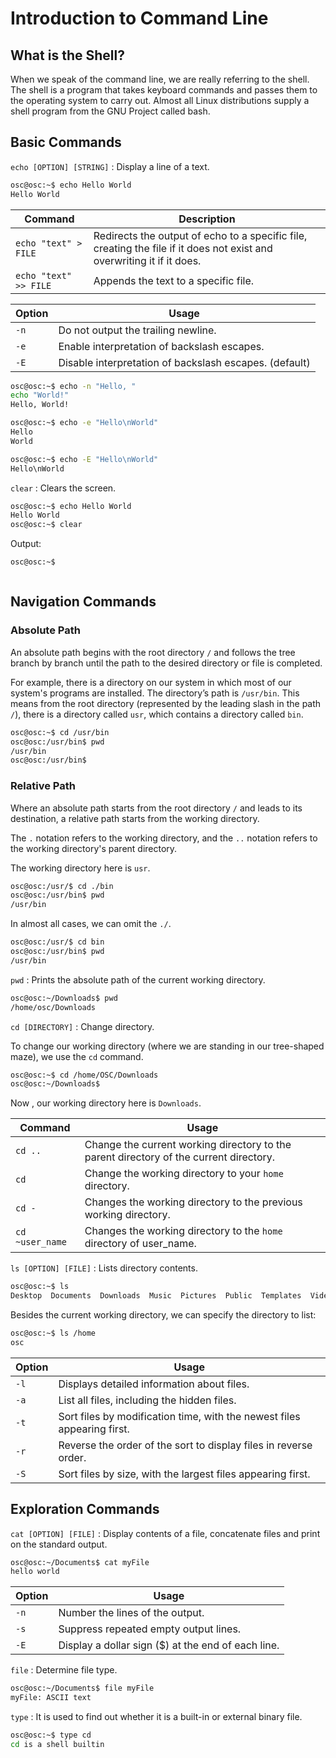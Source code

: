 # Introduction to Command Line

## What is the Shell?

When we speak of the command line, we are really referring to the shell. The shell is a program that takes keyboard commands and passes them to the operating system to carry out. Almost all Linux distributions supply a shell program from the GNU Project called bash.

## Basic Commands

`echo [OPTION] [STRING]`
: Display a line of a text.

```bash
osc@osc:~$ echo Hello World
Hello World
```

| Command | Description |
|---------|-------------|
| `echo "text" > FILE`  | Redirects the output of echo to a specific file,  creating the file if it does not exist and overwriting it if it does. |
| `echo "text" >> FILE` | Appends the text to a specific file. |

| Option | Usage |
|--------|-------|
| `-n` | Do not output the trailing newline. |
| `-e` | Enable interpretation of backslash escapes. |
| `-E` | Disable interpretation of backslash escapes. (default) |

```bash
osc@osc:~$ echo -n "Hello, "
echo "World!"
Hello, World!
```

```bash
osc@osc:~$ echo -e "Hello\nWorld"
Hello
World
```

```bash
osc@osc:~$ echo -E "Hello\nWorld"
Hello\nWorld
```

`clear`
: Clears the screen.

```bash
osc@osc:~$ echo Hello World
Hello World
osc@osc:~$ clear
```

Output:

```bash
osc@osc:~$



```

## Navigation Commands

### Absolute Path

An absolute path begins with the root directory `/` and follows the tree branch by branch until the path to the desired directory or file is completed.

For example, there is a directory on our system in which most of our system's programs are installed. The directory’s path is `/usr/bin`. This means from the root directory (represented by the leading slash in the path `/`), there is a directory called `usr`, which contains a directory called `bin`.

```bash
osc@osc:~$ cd /usr/bin
osc@osc:/usr/bin$ pwd
/usr/bin
osc@osc:/usr/bin$
```

### Relative Path

Where an absolute path starts from the root directory `/` and leads to its destination, a relative path starts from the working directory.

The `.` notation refers to the working directory, and the `..` notation refers to the working directory's parent directory.

The working directory here is `usr`.

```bash
osc@osc:/usr/$ cd ./bin
osc@osc:/usr/bin$ pwd
/usr/bin
```

In almost all cases, we can omit the `./`.

```bash
osc@osc:/usr/$ cd bin
osc@osc:/usr/bin$ pwd
/usr/bin
```

`pwd`
: Prints the absolute path of the current working directory.

```bash
osc@osc:~/Downloads$ pwd
/home/osc/Downloads
```

`cd [DIRECTORY]`
: Change directory.

To change our working directory (where we are standing in our tree-shaped maze), we use the `cd` command.

```bash
osc@osc:~$ cd /home/OSC/Downloads
osc@osc:~/Downloads$
```

Now , our working directory here is `Downloads`.

| Command | Usage |
|---------|-------|
| `cd ..` | Change the current working directory to the parent directory of the current directory. |
| `cd` | Change the working directory to your `home` directory. |
| `cd -` | Changes the working directory to the previous working directory. |
| `cd ~user_name` | Changes the working directory to the `home` directory of user_name. |

`ls [OPTION] [FILE]`
: Lists directory contents.

```bash
osc@osc:~$ ls
Desktop  Documents  Downloads  Music  Pictures  Public  Templates  Videos
```

Besides the current working directory, we can specify the directory to list:

```bash
osc@osc:~$ ls /home
osc
```

| Option | Usage |
|--------|-------|
| `-l` | Displays detailed information about files. |
| `-a` | List all files, including the hidden files. |
| `-t` | Sort files by modification time, with the newest files appearing first. |
| `-r` | Reverse the order of the sort to display files in reverse order. |
| `-S` | Sort files by size, with the largest files appearing first. |

## Exploration Commands

`cat [OPTION] [FILE]`
: Display contents of a file, concatenate files and print on the standard output.

```bash
osc@osc:~/Documents$ cat myFile
hello world
```

| Option | Usage |
|--------|-------|
| `-n` | Number the lines of the output. |
| `-s` | Suppress repeated empty output lines. |
| `-E` | Display a dollar sign ($) at the end of each line. |

`file`
: Determine file type.

```bash
osc@osc:~/Documents$ file myFile
myFile: ASCII text
```

`type`
: It is used to find out whether it is a built-in or external binary file.

```bash
osc@osc:~$ type cd
cd is a shell builtin
```
